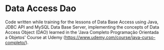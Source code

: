 # Data Access Dao

Code written while training for the lessons of Data Base Access using Java, JDBC API and MySQL Data Base Server, implementing the concepts of Data Access Object (DAO) learned in the 'Java Completo Programação Orientada a Objetos' Course at Udemy (https://www.udemy.com/course/java-curso-completo/).
